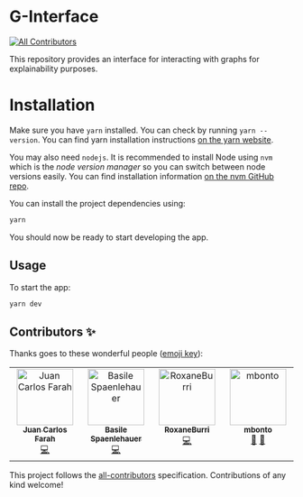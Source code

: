 # G-Interface
<!-- ALL-CONTRIBUTORS-BADGE:START - Do not remove or modify this section -->
[![All Contributors](https://img.shields.io/badge/all_contributors-4-orange.svg?style=flat-square)](#contributors-)
<!-- ALL-CONTRIBUTORS-BADGE:END -->

This repository provides an interface for interacting with graphs for explainability purposes.

# Installation

Make sure you have `yarn` installed. You can check by running `yarn --version`.
You can find yarn installation instructions [on the yarn website](https://yarnpkg.com/getting-started/install).

You may also need `nodejs`. It is recommended to install Node using `nvm` which is the _node version manager_ so you can switch between node versions easily.
You can find installation information [on the nvm GitHub repo](https://github.com/nvm-sh/nvm#installing-and-updating).

You can install the project dependencies using:

```bash
yarn
```

You should now be ready to start developing the app.

## Usage

To start the app:

```bash
yarn dev
```

## Contributors ✨

Thanks goes to these wonderful people ([emoji key](https://allcontributors.org/docs/en/emoji-key)):

<!-- ALL-CONTRIBUTORS-LIST:START - Do not remove or modify this section -->
<!-- prettier-ignore-start -->
<!-- markdownlint-disable -->
<table>
  <tbody>
    <tr>
      <td align="center" valign="top" width="14.28%"><a href="https://juancarlosfarah.com"><img src="https://avatars.githubusercontent.com/u/1707188?v=4?s=100" width="100px;" alt="Juan Carlos Farah"/><br /><sub><b>Juan Carlos Farah</b></sub></a><br /><a href="https://github.com/graphnex/g-interface/commits?author=juancarlosfarah" title="Code">💻</a></td>
      <td align="center" valign="top" width="14.28%"><a href="https://github.com/spaenleh"><img src="https://avatars.githubusercontent.com/u/39373170?v=4?s=100" width="100px;" alt="Basile Spaenlehauer"/><br /><sub><b>Basile Spaenlehauer</b></sub></a><br /><a href="https://github.com/graphnex/g-interface/commits?author=spaenleh" title="Code">💻</a></td>
      <td align="center" valign="top" width="14.28%"><a href="https://github.com/RoxaneBurri"><img src="https://avatars.githubusercontent.com/u/43374563?v=4?s=100" width="100px;" alt="RoxaneBurri"/><br /><sub><b>RoxaneBurri</b></sub></a><br /><a href="https://github.com/graphnex/g-interface/commits?author=RoxaneBurri" title="Code">💻</a></td>
      <td align="center" valign="top" width="14.28%"><a href="https://github.com/mbonto"><img src="https://avatars.githubusercontent.com/u/45796859?v=4?s=100" width="100px;" alt="mbonto"/><br /><sub><b>mbonto</b></sub></a><br /><a href="https://github.com/graphnex/g-interface/issues?q=author%3Ambonto" title="Bug reports">🐛</a> <a href="#userTesting-mbonto" title="User Testing">📓</a></td>
    </tr>
  </tbody>
</table>

<!-- markdownlint-restore -->
<!-- prettier-ignore-end -->

<!-- ALL-CONTRIBUTORS-LIST:END -->

This project follows the [all-contributors](https://github.com/all-contributors/all-contributors) specification. Contributions of any kind welcome!